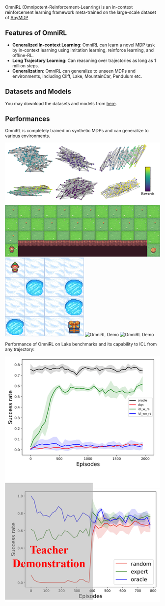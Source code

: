 OmniRL (Omnipotent-Reinforcement-Leanring) is an in-context reinforcement learning framework meta-trained on the large-scale dataset of [AnyMDP](https://github.com/FutureAGI/L3C/tree/main/l3c/mazeworld)

## Features of OmniRL
- **Generalized In-context Learning**: OmniRL can learn a novel MDP task by in-context learning using imitation learning, reinforce learning, and offline-RL.
- **Long Trajectory Learning**: Can reasoning over trajectories as long as 1 million steps.
- **Generalization**: OmniRL can generalize to unseen MDPs and environments, including Cliff, Lake, MountainCar, Pendulum etc.

## Datasets and Models

You may download the datasets and models from [here]().

## Performances

OmniRL is completely trained on synthetic MDPs and can generalize to various environments.

<div style="width: 960; overflow: hidden;">
  <img src="https://github.com/FutureAGI/DataPack/blob/main/demo/anymdp/AnyMDP_Visualization.png" alt="OmniRL Train">
</div>

<div style="width: 960; overflow: hidden;">
  <img src="https://github.com/FutureAGI/DataPack/blob/main/demo/anymdp/OmniRLDemo1.gif" alt="OmniRL Demo">
  <img src="https://github.com/FutureAGI/DataPack/blob/main/demo/anymdp/OmniRLDemo2.gif" alt="OmniRL Demo">
  <img src="https://github.com/FutureAGI/DataPack/blob/main/demo/anymdp/OmniRLDemo3.gif" alt="OmniRL Demo">
  <img src="https://github.com/FutureAGI/DataPack/blob/main/demo/anymdp/OmniRLDemo4.gif" alt="OmniRL Demo">
</div>

Performance of OmniRL on Lake benchmarks and its capability to ICL from any trajectory:
<div style="width: 960; overflow: hidden;">
  <img src="https://github.com/FutureAGI/DataPack/blob/main/demo/anymdp/OmniRL_Figure.png" alt="OmniRL Performance">
</div>